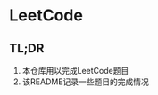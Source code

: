 # LeetCode 
## TL;DR
1. 本仓库用以完成LeetCode题目
2. 该README记录一些题目的完成情况

<!-- more -- >

## LIST
1. [x] 001,
2. [x] 002,
3. [x] 003,
4. [x] 004,
5. [x] 005,
6. [x] 006,
7. [x] 007,
8. [x] 008,
9. [x] 009,
10. [x] 010,
11. [x] 011,
12. [x] 012,
13. [ ] 013,
14. [ ] 014,
15. [ ] 015,
16. [ ] 016,
